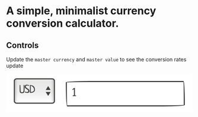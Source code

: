 # A simple, minimalist currency conversion calculator.

## Controls

Update the `master currency` and `master value` to see the conversion rates update

![screenshot](./assets/controls.png)
